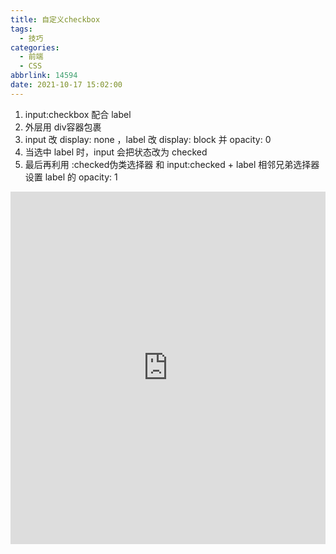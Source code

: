 ```yaml
---
title: 自定义checkbox
tags:
  - 技巧
categories:
  - 前端
  - CSS
abbrlink: 14594
date: 2021-10-17 15:02:00
---
```


1. input:checkbox 配合 label
2. 外层用 div容器包裹
3. input 改 display: none ，label 改 display: block 并 opacity: 0
4. 当选中 label 时，input 会把状态改为 checked
5. 最后再利用 :checked伪类选择器 和 input:checked + label 相邻兄弟选择器设置 label 的 opacity: 1

<iframe height="564" style="width: 100%;" scrolling="no" title="自定义checkbox" src="https://codepen.io/JingW/embed/jOaVROz?default-tab=css%2Cresult" frameborder="no" loading="lazy" allowtransparency="true" allowfullscreen="true">
  See the Pen <a href="https://codepen.io/JingW/pen/jOaVROz">
  自定义checkbox</a> by JingW (<a href="https://codepen.io/JingW">@JingW</a>)
  on <a href="https://codepen.io">CodePen</a>.
</iframe>